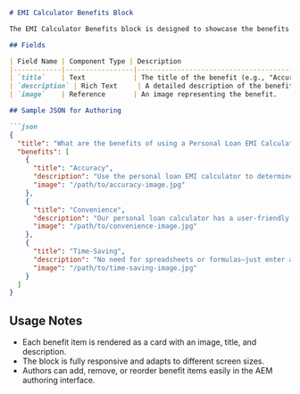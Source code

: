 ```markdown
# EMI Calculator Benefits Block

The EMI Calculator Benefits block is designed to showcase the benefits of using a Personal Loan EMI Calculator. It displays a title, description, and image for each benefit in a visually appealing grid layout.

## Fields

| Field Name | Component Type | Description                                                                 |
|------------|-----------------|-----------------------------------------------------------------------------|
| `title`    | Text            | The title of the benefit (e.g., "Accuracy", "Convenience").               |
| `description` | Rich Text     | A detailed description of the benefit.                                     |
| `image`    | Reference       | An image representing the benefit.                                         |

## Sample JSON for Authoring

```json
{
  "title": "What are the benefits of using a Personal Loan EMI Calculator?",
  "benefits": [
    {
      "title": "Accuracy",
      "description": "Use the personal loan EMI calculator to determine the exact EMI amount before applying for a personal loan. Avoid errors in manual calculations and get precise EMI estimates every time!",
      "image": "/path/to/accuracy-image.jpg"
    },
    {
      "title": "Convenience",
      "description": "Our personal loan calculator has a user-friendly interface and is accessible across devices. Use it on your phone, tablet, or desktop anytime, anywhere.",
      "image": "/path/to/convenience-image.jpg"
    },
    {
      "title": "Time-Saving",
      "description": "No need for spreadsheets or formulas—just enter a few details to get instant results. The personal loan EMI calculator provides instant results to help you make a well-planned decision.",
      "image": "/path/to/time-saving-image.jpg"
    }
  ]
}
```

## Usage Notes

- Each benefit item is rendered as a card with an image, title, and description.
- The block is fully responsive and adapts to different screen sizes.
- Authors can add, remove, or reorder benefit items easily in the AEM authoring interface.
```